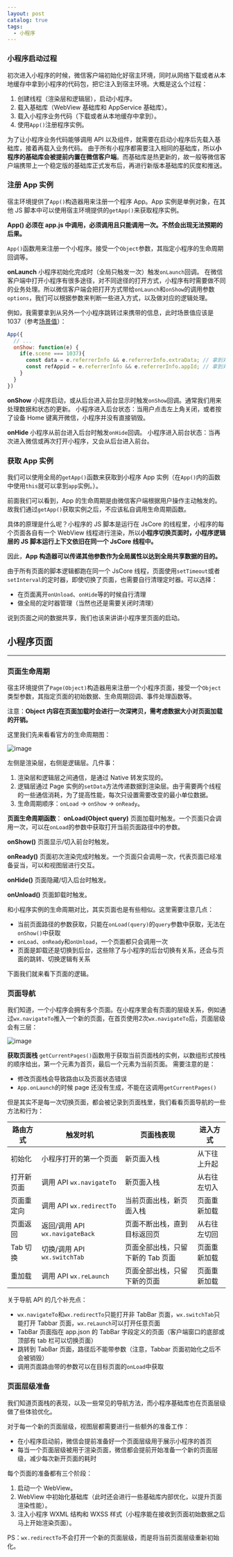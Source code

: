 ```yaml
---
layout: post
catalog: true
tags:
  - 小程序
---
```

### 小程序启动过程

初次进入小程序的时候，微信客户端初始化好宿主环境，同时从网络下载或者从本地缓存中拿到小程序的代码包，把它注入到宿主环境。大概是这么个过程：

1. 创建线程（渲染层和逻辑层），启动小程序。
2. 载入基础库（WebView 基础库和 AppService 基础库）。
3. 载入小程序业务代码（下载或者从本地缓存中拿到）。
4. 使用`App()`注册程序实例。

为了让小程序业务代码能够调用 API 以及组件，就需要在启动小程序后先载入基础库，接着再载入业务代码。
由于所有小程序都需要注入相同的基础库，所以**小程序的基础库会被提前内置在微信客户端**。而基础库是热更新的，故一般等微信客户端携带上一个稳定版的基础库正式发布后，再进行新版本基础库的灰度和推送。

### 注册 App 实例

宿主环境提供了`App()`构造器用来注册一个程序 App。App 实例是单例对象，在其他 JS 脚本中可以使用宿主环境提供的`getApp()`来获取程序实例。

**App() 必须在 app.js 中调用，必须调用且只能调用一次。不然会出现无法预期的后果。**

`App()`函数用来注册一个小程序。接受一个`Object`参数，其指定小程序的生命周期回调等。

**onLaunch**
小程序初始化完成时（全局只触发一次）触发`onLaunch`回调。
在微信客户端中打开小程序有很多途径，对不同途径的打开方式，小程序有时需要做不同的业务处理。所以微信客户端会把打开方式带给`onLaunch`和`onShow`的调用参数`options`，我们可以根据参数来判断一些进入方式，以及做对应的逻辑处理。

例如，我需要拿到从另外一个小程序跳转过来携带的信息，此时场景值应该是1037（参考[场景值](https://developers.weixin.qq.com/miniprogram/dev/framework/app-service/scene.html)）：

```js
App({
  // ...
  onShow: function(e) {
    if(e.scene === 1037){
      const data = e.referrerInfo && e.referrerInfo.extraData; // 拿到对应的数据
      const refAppid = e.referrerInfo && e.referrerInfo.appId; // 拿到对应的小程序appid
    }
  }
})
```

**onShow**
小程序启动，或从后台进入前台显示时触发`onShow`回调。通常我们用来处理数据和状态的更新。
小程序进入后台状态：当用户点击左上角关闭，或者按了设备 Home 键离开微信，小程序并没有直接销毁。

**onHide**
小程序从前台进入后台时触发`onHide`回调。
小程序进入前台状态：当再次进入微信或再次打开小程序，又会从后台进入前台。

### 获取 App 实例

我们可以使用全局的`getApp()`函数来获取到小程序 App 实例（在`App()`内的函数中使用`this`就可以拿到`app`实例。）。

前面我们可以看到，App 的生命周期是由微信客户端根据用户操作主动触发的。故我们通过`getApp()`获取实例之后，不应该私自调用生命周期函数。

具体的原理是什么呢？小程序的 JS 脚本是运行在 JsCore 的线程里，小程序的每个页面各自有一个 WebView 线程进行渲染，所以**小程序切换页面时，小程序逻辑层的 JS 脚本运行上下文依旧在同一个 JsCore 线程中。**

因此，**App 构造器可以传递其他参数作为全局属性以达到全局共享数据的目的。**

由于所有页面的脚本逻辑都跑在同一个 JsCore 线程，页面使用`setTimeout`或者`setInterval`的定时器，即使切换了页面，也需要自行清理定时器。可以选择：

- 在页面离开`onUnload`、`onHide`等的时候自行清理
- 做全局的定时器管理（当然也还是需要关闭时清理）

说到页面之间的数据共享，我们也该来讲讲小程序里页面的启动。

## 小程序页面

------

### 页面生命周期

宿主环境提供了`Page(Object)`构造器用来注册一个小程序页面，接受一个`Object`类型参数，其指定页面的初始数据、生命周期回调、事件处理函数等。

注意：**Object 内容在页面加载时会进行一次深拷贝，需考虑数据大小对页面加载的开销。**

这里我们先来看看官方的生命周期图：

![image](http://upload-images.jianshu.io/upload_images/6943526-d5ec05bac2c321ac.png?imageMogr2/auto-orient/strip%7CimageView2/2/w/1240)

左侧是渲染层，右侧是逻辑层。几件事：

1. 渲染层和逻辑层之间通信，是通过 Native 转发实现的。
2. 逻辑层通过 Page 实例的`setData`方法传递数据到渲染层。由于需要两个线程的一些通信消耗，为了提高性能，每次只设置需要改变的最小单位数据。
3. 生命周期顺序：`onLoad` -> `onShow` -> `onReady`。

**页面生命周期函数**：
**onLoad(Object query)**
页面加载时触发。一个页面只会调用一次，可以在`onLoad`的参数中获取打开当前页面路径中的参数。

**onShow()**
页面显示/切入前台时触发。

**onReady()**
页面初次渲染完成时触发。一个页面只会调用一次，代表页面已经准备妥当，可以和视图层进行交互。

**onHide()**
页面隐藏/切入后台时触发。

**onUnload()**
页面卸载时触发。

和小程序实例的生命周期对比，其实页面也是有些相似。这里需要注意几点：

- 当前页面路径的参数获取，只能在`onLoad(query)`的`query`参数中获取，无法在`onShow()`中获取
- `onLoad`、`onReady`和`onUnload`，一个页面都只会调用一次
- 页面是卸载还是切换到后台，这些除了与小程序的后台切换有关系，还会与页面的跳转、切换逻辑有关系

下面我们就来看下页面的逻辑。

### 页面导航

我们知道，一个小程序会拥有多个页面。在小程序里会有页面的层级关系，例如通过`wx.navigateTo`推入一个新的页面，在首页使用2次`wx.navigateTo`后，页面层级会有三层：

![image](http://upload-images.jianshu.io/upload_images/6943526-e4060410ff36ee07.png?imageMogr2/auto-orient/strip%7CimageView2/2/w/1240)

**获取页面栈**
`getCurrentPages()`函数用于获取当前页面栈的实例，以数组形式按栈的顺序给出，第一个元素为首页，最后一个元素为当前页面。
需要注意的是：

- 修改页面栈会导致路由以及页面状态错误
- `App.onLaunch`的时候 page 还没有生成，不能在这调用`getCurrentPages()`

但是其实不是每一次切换页面，都会被记录到页面栈里，我们看看页面导航的一些方法和行为：

| 路由方式   | 触发时机                        | 页面栈表现                        | 进入方式     |
| ---------- | ------------------------------- | --------------------------------- | ------------ |
| 初始化     | 小程序打开的第一个页面          | 新页面入栈                        | 从下往上升起 |
| 打开新页面 | 调用 API `wx.navigateTo`        | 新页面入栈                        | 从右往左切入 |
| 页面重定向 | 调用 API `wx.redirectTo`        | 当前页面出栈，新页面入栈          | 页面重新加载 |
| 页面返回   | 返回/调用 API `wx.navigateBack` | 页面不断出栈，直到目标返回页      | 从右往左切回 |
| Tab 切换   | 切换/调用 API `wx.switchTab`    | 页面全部出栈，只留下新的 Tab 页面 | 页面重新加载 |
| 重加载     | 调用 API `wx.reLaunch`          | 页面全部出栈，只留下新的页面      | 页面重新加载 |

关于导航 API 的几个补充点：

- `wx.navigateTo`和`wx.redirectTo`只能打开非 TabBar 页面，`wx.switchTab`只能打开 Tabbar 页面，`wx.reLaunch`可以打开任意页面
- TabBar 页面指在 app.json 的 TabBar 字段定义的页面（客户端窗口的底部或顶部有 tab 栏可以切换页面）
- 跳转到 TabBar 页面，路径后不能带参数（注意，Tabbar 页面初始化之后不会被销毁）
- 调用页面路由带的参数可以在目标页面的`onLoad`中获取

### 页面层级准备

我们知道页面栈的表现，以及一些常见的导航方法，而小程序基础库也在页面层级做了些体验优化。

对于每一个新的页面层级，视图层都需要进行一些额外的准备工作：

- 在小程序启动前，微信会提前准备好一个页面层级用于展示小程序的首页
- 每当一个页面层级被用于渲染页面，微信都会提前开始准备一个新的页面层级，减少每次新开页面的耗时

每个页面的准备都有三个阶段：

1. 启动一个 WebView。
2. WebView 中初始化基础库（此时还会进行一些基础库内部优化，以提升页面渲染性能）。
3. 注入小程序 WXML 结构和 WXSS 样式（小程序能在接收到页面初始数据之后马上开始渲染页面）。

PS：`wx.redirectTo`不会打开一个新的页面层级，而是将当前页面层级重新初始化。

